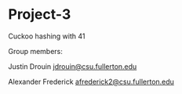 # Project-3
Cuckoo hashing with 41

Group members:

Justin Drouin jdrouin@csu.fullerton.edu

Alexander Frederick afrederick2@csu.fullerton.edu
